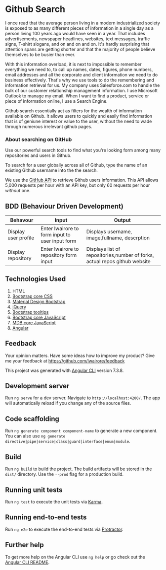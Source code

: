 # Github Search
I once read that the average person living in a modern industrialized society is exposed to as many different pieces of information in a single day as a person living 100 years ago would have seen in a year. That includes advertisements, newspaper headlines, websites, text messages, traffic signs, T-shirt slogans, and on and on and on. It's hardly surprising that attention spans are getting shorter and that the majority of people believe themselves to be busier than ever.

With this information overload, it is next to impossible to remember everything we need to, to call up names, dates, figures, phone numbers, email addresses and all the corporate and client information we need to do business effectively. That's why we use tools to do the remembering and information retrieval for us. My company uses Salesforce.com to handle the bulk of our customer relationship management information. I use Microsoft Outlook to manage my email. When I want to find a product, service or piece of information online, I use a Search Engine.

Github search essentially act as filters for the wealth of information available on Github. It allows users to quickly and easily find information that is of geniune interest or value to the user, without the need to wade through numerous irrelevant github pages.

### About searching on GitHub
Use our powerful search tools to find what you're looking form among many repositories and users in Github.

To search for a user globally across all of Github, type the name of an existing Github username  into the the search.

We use the [GitHub API](https://developer.github.com/v3/) to retrieve Github users information. This API allows 5,000 requests per hour with an API key, but only 60 requests per hour _without_ one. 

## BDD (Behaviour Driven Development)
Behavour            |Input                                            | Output                                                                    |
--------------------|-------------------------------------------------|---------------------------------------------------------------------------|
Display user profile| Enter lwairore to form input to user input form | Displays username, image,fullname, descrption                              |
Display repository  | Enter lwairore to repository form input         | Displays list of repositories,number of forks, actual repos github website |

## Technologies Used
1. HTML
2. [Bootstrap core CSS](https://cdnjs.cloudflare.com/ajax/libs/twitter-bootstrap/4.3.1/css/bootstrap.min.css) 
3. [Material Design Bootstrap](https://cdnjs.cloudflare.com/ajax/libs/mdbootstrap/4.7.6/css/mdb.min.css) 
4. [jQuery](https://cdnjs.cloudflare.com/ajax/libs/jquery/3.3.1/jquery.min.js)
5. [Bootstrap tooltips](https://cdnjs.cloudflare.com/ajax/libs/popper.js/1.14.4/umd/popper.min.js)
6. [Bootstrap core JavaScript](https://cdnjs.cloudflare.com/ajax/libs/twitter-bootstrap/4.3.1/js/bootstrap.min.js)
7. [MDB core JavaScript](https://cdnjs.cloudflare.com/ajax/libs/mdbootstrap/4.7.6/js/mdb.min.js)
8. [Angular](https://angular.io)

## Feedback
Your opinion matters. 
Have some ideas how to improve my product?
Give me your feedback at https://github.com/lwairore/feedback




This project was generated with [Angular CLI](https://github.com/angular/angular-cli) version 7.3.8.

## Development server

Run `ng serve` for a dev server. Navigate to `http://localhost:4200/`. The app will automatically reload if you change any of the source files.

## Code scaffolding

Run `ng generate component component-name` to generate a new component. You can also use `ng generate directive|pipe|service|class|guard|interface|enum|module`.

## Build

Run `ng build` to build the project. The build artifacts will be stored in the `dist/` directory. Use the `--prod` flag for a production build.

## Running unit tests

Run `ng test` to execute the unit tests via [Karma](https://karma-runner.github.io).

## Running end-to-end tests

Run `ng e2e` to execute the end-to-end tests via [Protractor](http://www.protractortest.org/).

## Further help

To get more help on the Angular CLI use `ng help` or go check out the [Angular CLI README](https://github.com/angular/angular-cli/blob/master/README.md).
